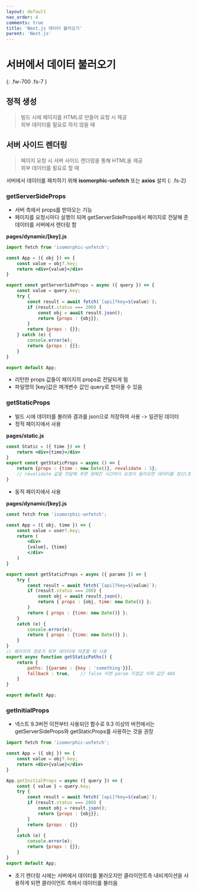 ```yaml
---
layout: default
nav_order: 4
comments: true 
title: 'Next.js 데이터 불러오기'
parent: 'Next.js'
---
```

# 서버에서 데이터 불러오기
{: .fw-700 .fs-7 }

## 정적 생성
> 빌드 시에 페이지를 HTML로 만들어 요청 시 제공  
> 외부 데이터를 필요로 하지 않을 때

## 서버 사이드 렌더링
> 페이지 요청 시 서버 사이드 렌더링을 통해 HTML을 제공  
> 외부 데이터를 필요로 할 때

서버에서 데이터를 패치하기 위해 **isomorphic-unfetch** 또는 **axios** 설치
{: .fs-2}

### getServerSideProps
- 서버 측에서 props를 받아오는 기능  
- 페이지를 요청시마다 실행이 되며 getServerSideProps에서 페이지로 전달해 준 데이터를 서버에서 렌더링 함 

**pages/dynamic/[key].js**

```jsx
import fetch from 'isomorphic-unfetch';

const App = ({ obj }) => {
    const value = obj?.key;
    return <div>{value}</div>
}

export const getServerSideProps = async ({ query }) => {
    const value = query.key;
    try {
        const result = await fetch(`[api]?key=${value}`);
        if (result.status === 200) {
            const obj = await result.json();
            return {props : {obj}};
        }
        return {props : {}};
    } catch (e) {
        console.error(e);
        return {props : {}};
    }
}

export default App;
```

- 리턴한 props 값들이 페이지의 props로 전달되게 됨
- 파일명의 [key]값은 매개변수 값인 query로 받아올 수 있음


### getStaticProps
- 빌드 시에 데이터를 불러와 결과를 json으로 저장하여 사용 -> 일관된 데이터
- 정적 페이지에서 사용

**pages/static.js**

```jsx
const Static = ({ time }) => {
    return <div>{time}</div>
}
export const getStaticProps = async () => {
    return {props : {time : new Date()}, revalidate : 5};
    // revalidate 값을 전달해 주면 정해진 시간마다 요청이 들어오면 데이터를 갱신(초 단위)
}
```
- 동적 페이지에서 사용

**pages/dynamic/[key].js**

```jsx
const fetch from 'isomorphic-unfetch';

const App = ({ obj, time }) => {
    const value = user?.key;
    return (
        <div>
        {value}, {time}
        </div>
    )
}

export const getStaticProps = async ({ params }) => {
    try {
        const result = await fetch(`[api]?key=${value}`);
        if (result.status === 200) {
            const obj = await result.json();
            return { props : {obj, time: new Date()} };
        }
        return { props : {time: new Date()} };
    }
    catch (e) {
        console.error(e);
        return { props : {time: new Date()} };
    }
}
// 페이지의 경로가 외부 데이터에 의존할 때 사용
export async function getStaticPaths() {
    return {
        paths: [{params : {key : 'something'}}],
        fallback : true,    // false 이면 param 지정값 이외 값은 404
    }
}

export default App;
```

### getInitialProps
- 넥스트 9.3버전 이전부터 사용되던 함수로 9.3 이상의 버전에서는 getServerSideProps와 getStaticProps를 사용하는 것을 권장

```jsx
import fetch from 'isomorphic-unfetch';

const App = ({ obj }) => {
    const value = obj?.key;
    return <div>{value}</div>
}

App.getInitialProps = async ({ query }) => {
    const { value } = query.key;
    try {
        const result = await fetch(`[api]?key=${value}`);
        if (result.status === 200) {
            const obj = result.json();
            return {props : {obj}};
        }
        return {props : {}}
    }
    catch (e) {
        console.error(e);
        return {props : {}};
    }
}
export default App;
```
- 초기 렌더링 시에는 서버에서 데이터를 불러오지만 클라이언트측 내비게이션을 사용하게 되면 클라이언트 측에서 데이터를 불러옴
